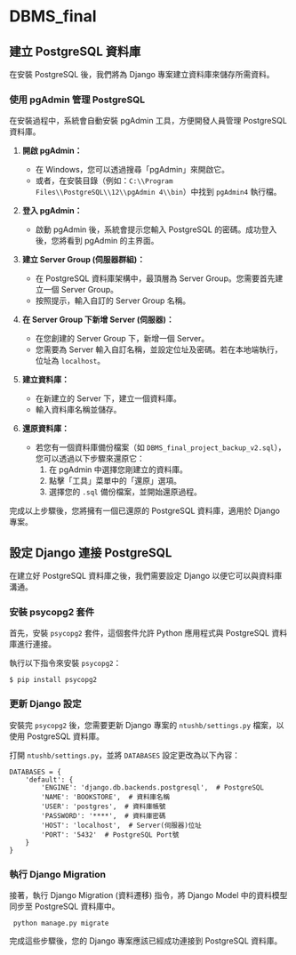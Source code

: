 # DBMS_final
## 建立 PostgreSQL 資料庫

在安裝 PostgreSQL 後，我們將為 Django 專案建立資料庫來儲存所需資料。

### 使用 pgAdmin 管理 PostgreSQL

在安裝過程中，系統會自動安裝 pgAdmin 工具，方便開發人員管理 PostgreSQL 資料庫。

1. **開啟 pgAdmin：**
   - 在 Windows，您可以透過搜尋「pgAdmin」來開啟它。
   - 或者，在安裝目錄（例如：`C:\\Program Files\\PostgreSQL\\12\\pgAdmin 4\\bin`）中找到 `pgAdmin4` 執行檔。

2. **登入 pgAdmin：**
   - 啟動 pgAdmin 後，系統會提示您輸入 PostgreSQL 的密碼。成功登入後，您將看到 pgAdmin 的主界面。

3. **建立 Server Group (伺服器群組)：**
   - 在 PostgreSQL 資料庫架構中，最頂層為 Server Group。您需要首先建立一個 Server Group。
   - 按照提示，輸入自訂的 Server Group 名稱。


4. **在 Server Group 下新增 Server (伺服器)：**
   - 在您創建的 Server Group 下，新增一個 Server。
   - 您需要為 Server 輸入自訂名稱，並設定位址及密碼。若在本地端執行，位址為 `localhost`。


5. **建立資料庫：**
   - 在新建立的 Server 下，建立一個資料庫。
   - 輸入資料庫名稱並儲存。


6. **還原資料庫：**
   - 若您有一個資料庫備份檔案（如 `DBMS_final_project_backup_v2.sql`），您可以透過以下步驟來還原它：
     1. 在 pgAdmin 中選擇您剛建立的資料庫。
     2. 點擊「工具」菜單中的「還原」選項。
     3. 選擇您的 `.sql` 備份檔案，並開始還原過程。


完成以上步驟後，您將擁有一個已還原的 PostgreSQL 資料庫，適用於 Django 專案。
## 設定 Django 連接 PostgreSQL

在建立好 PostgreSQL 資料庫之後，我們需要設定 Django 以便它可以與資料庫溝通。

### 安裝 psycopg2 套件

首先，安裝 `psycopg2` 套件，這個套件允許 Python 應用程式與 PostgreSQL 資料庫進行連接。

執行以下指令來安裝 `psycopg2`：

```
$ pip install psycopg2
```
### 更新 Django 設定

安裝完 `psycopg2` 後，您需要更新 Django 專案的 `ntushb/settings.py` 檔案，以使用 PostgreSQL 資料庫。

打開 `ntushb/settings.py`，並將 `DATABASES` 設定更改為以下內容：
```
DATABASES = {
    'default': {
        'ENGINE': 'django.db.backends.postgresql',  # PostgreSQL
        'NAME': 'BOOKSTORE',  # 資料庫名稱
        'USER': 'postgres',  # 資料庫帳號
        'PASSWORD': '****',  # 資料庫密碼
        'HOST': 'localhost',  # Server(伺服器)位址
        'PORT': '5432'  # PostgreSQL Port號
    }
}

```
### 執行 Django Migration

接著，執行 Django Migration (資料遷移) 指令，將 Django Model 中的資料模型同步至 PostgreSQL 資料庫中。
```
 python manage.py migrate
```
完成這些步驟後，您的 Django 專案應該已經成功連接到 PostgreSQL 資料庫。
